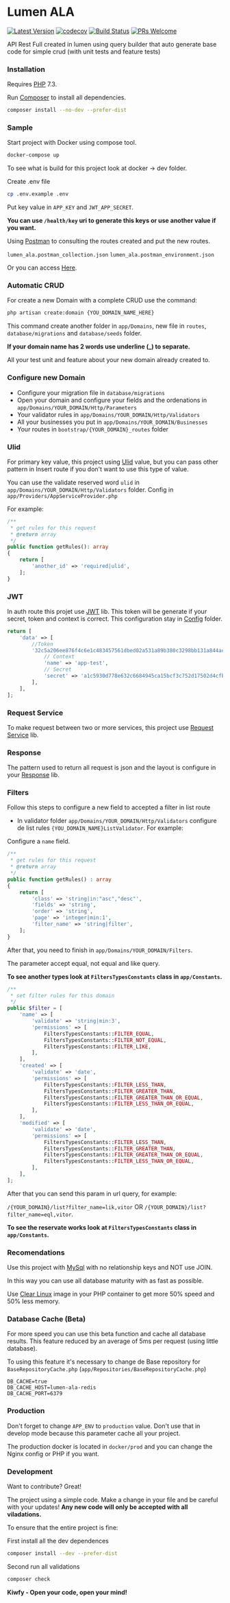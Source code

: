 # Lumen ALA

[![Latest Version](https://img.shields.io/github/v/release/kiwfy/lumen-ala.svg?style=flat-square)](https://github.com/kiwfy/lumen-ala/releases)
[![codecov](https://codecov.io/gh/kiwfy/lumen-ala/branch/master/graph/badge.svg)](https://codecov.io/gh/kiwfy/lumen-ala)
[![Build Status](https://img.shields.io/github/workflow/status/kiwfy/lumen-ala/CI?label=ci%20build&style=flat-square)](https://github.com/kiwfy/lumen-ala/actions?query=workflow%3ACI)
[![PRs Welcome](https://img.shields.io/badge/PRs-welcome-brightgreen.svg?style=flat-square)](http://makeapullrequest.com)

API Rest Full created in lumen using query builder that auto generate base code for simple crud (with unit tests and feature tests)

### Installation

Requires [PHP](https://php.net) 7.3.

Run [Composer](https://getcomposer.org/) to install all dependencies.

```sh
composer install --no-dev --prefer-dist
```

### Sample

Start project with Docker using compose tool.

```sh
docker-compose up
```

To see what is build for this project look at docker -> dev folder.

Create .env file

```sh
cp .env.example .env
```

Put key value in `APP_KEY` and `JWT_APP_SECRET`.

**You can use `/health/key` uri to generate this keys or use another value if you want.**

Using [Postman](https://www.postman.com/downloads/) to consulting the routes created and put the new routes.

`lumen_ala.postman_collection.json` 
`lumen_ala.postman_environment.json`

Or you can access [Here](http://localhost:8102).

### Automatic CRUD

For create a new Domain with a complete CRUD use the command:

```sh
php artisan create:domain {YOU_DOMAIN_NAME_HERE}
```

This command create another folder in `app/Domains`, new file in `routes`, `database/migrations` and `database/seeds` folder.

**If your domain name has 2 words use underline (_) to separate.**

All your test unit and feature about your new domain already created to.

### Configure new Domain

- Configure your migration file in `database/migrations`
- Open your domain and configure your fields and the ordenations in `app/Domains/YOUR_DOMAIN/Http/Parameters`
- Your validator rules in `app/Domains/YOUR_DOMAIN/Http/Validators`
- All your businesses you put in `app/Domains/YOUR_DOMAIN/Businesses`
- Your routes in `bootstrap/{YOUR_DOMAIN}_routes` folder

### Ulid

For primary key value, this project using [Ulid](https://github.com/kiwfy/ulid-php) value, but you can pass other pattern in Insert route if you don't want to use this type of value.

You can use the validate reserved word `ulid` in `app/Domains/YOUR_DOMAIN/Http/Validators` folder. Config in `app/Providers/AppServiceProvider.php`

For example:

```php
/**
 * get rules for this request
 * @return array
 */
public function getRules(): array
{
    return [
        'another_id' => 'required|ulid',
    ];
}
```

### JWT

In auth route this projet use [JWT](https://github.com/kiwfy/jwt-manager-php) lib. This token will be generate if your secret, token and context is correct. This configuration stay in [Config](https://github.com/kiwfy/lumen-ala/blob/master/config/token.php) folder.

```php
return [
    'data' => [
        //Token
        '32c5a206ee876f4c6e1c483457561dbed02a531a89b380c3298bb131a844ac3c' => [
            // Context
            'name' => 'app-test',
            // Secret
            'secret' => 'a1c5930d778e632c6684945ca15bcf3c752d17502d4cfbd1184024be6de14540',
        ],
    ],
];
```

### Request Service

To make request between two or more services, this project use [Request Service](https://github.com/kiwfy/request-service-php) lib.

### Response

The pattern used to return all request is json and the layout is configure in your [Response](https://github.com/kiwfy/response-json-php) lib.

### Filters

Follow this steps to configure a new field to accepted a filter in list route

- In validator folder `app/Domains/YOUR_DOMAIN/Http/Validators` configure de list rules `{YOU_DOMAIN_NAME}ListValidator`. For example:

Configure a `name` field.

```php
/**
 * get rules for this request
 * @return array
 */
public function getRules() : array
{
    return [
        'class' => 'string|in:"asc","desc"',
        'fields' => 'string',
        'order' => 'string',
        'page' => 'integer|min:1',
        'filter_name' => 'string|filter',
    ];
}
```

After that, you need to finish in `app/Domains/YOUR_DOMAIN/Filters`.

The parameter accept equal, not equal and like query.

**To see another types look at `FiltersTypesConstants` class in `app/Constants`.**

```php
/**
 * set filter rules for this domain
 */
public $filter = [
    'name' => [
        'validate' => 'string|min:3',
        'permissions' => [
            FiltersTypesConstants::FILTER_EQUAL,
            FiltersTypesConstants::FILTER_NOT_EQUAL,
            FiltersTypesConstants::FILTER_LIKE,
        ],
    ],
    'created' => [
        'validate' => 'date',
        'permissions' => [
            FiltersTypesConstants::FILTER_LESS_THAN,
            FiltersTypesConstants::FILTER_GREATER_THAN,
            FiltersTypesConstants::FILTER_GREATER_THAN_OR_EQUAL,
            FiltersTypesConstants::FILTER_LESS_THAN_OR_EQUAL,
        ],
    ],
    'modified' => [
        'validate' => 'date',
        'permissions' => [
            FiltersTypesConstants::FILTER_LESS_THAN,
            FiltersTypesConstants::FILTER_GREATER_THAN,
            FiltersTypesConstants::FILTER_GREATER_THAN_OR_EQUAL,
            FiltersTypesConstants::FILTER_LESS_THAN_OR_EQUAL,
        ],
    ],
];
```

After that you can send this param in url query, for example:

`/{YOUR_DOMAIN}/list?filter_name=lik,vitor` OR `/{YOUR_DOMAIN}/list?filter_name=eql,vitor`.

**To see the reservate works look at `FiltersTypesConstants` class in `app/Constants`.**

### Recomendations

Use this project with [MySql](https://www.mysql.com/) with no relationship keys and NOT use JOIN.

In this way you can use all database maturity with as fast as possible.

Use [Clear Linux](https://clearlinux.org/) image in your PHP container to get more 50% speed and 50% less memory.

### Database Cache (Beta)

For more speed you can use this beta function and cache all database results. This feature reduced by an average of 5ms per request (using little database).

To using this feature it's necessary to change de Base repository for `BaseRepositoryCache.php` (`app/Repositories/BaseRepositoryCache.php`)

```
DB_CACHE=true
DB_CACHE_HOST=lumen-ala-redis
DB_CACHE_PORT=6379
```

### Production

Don't forget to change `APP_ENV` to `production` value. Don't use that in develop mode because this parameter cache all your project.

The production docker is located in `docker/prod` and you can change the Nginx config or PHP if you want.

### Development

Want to contribute? Great!

The project using a simple code.
Make a change in your file and be careful with your updates!
**Any new code will only be accepted with all viladations.**

To ensure that the entire project is fine:

First install all the dev dependences

```sh
composer install --dev --prefer-dist
```

Second run all validations
```sh
composer check
```

**Kiwfy - Open your code, open your mind!**
